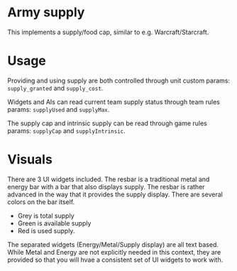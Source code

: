 # Army supply

This implements a supply/food cap, similar to e.g. Warcraft/Starcraft.

# Usage

Providing and using supply are both controlled through unit custom params: `supply_granted` and `supply_cost`.

Widgets and AIs can read current team supply status through team rules params: `supplyUsed` and `supplyMax`.

The supply cap and intrinsic supply can be read through game rules params: `supplyCap` and `supplyIntrinsic`.

# Visuals

There are 3 UI widgets included. The resbar is a traditional metal and energy bar with a bar that also displays supply. The resbar is rather advanced in the way that it provides the supply display. There are several colors on the bar itself. 
* Grey is total supply
* Green is available supply 
* Red is used supply.

The separated widgets (Energy/Metal/Supply display) are all text based. While Metal and Energy are not explicitly needed in this context, they are provided so that you will hvae a consistent set of UI widgets to work with.

